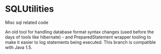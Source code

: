 # SQLUtilities
Misc sql related code

An old tool for handling database format syntax changes (used before the days of tools like hibernate) - and PreparedStatement wrapper tooling to make it easier to log statements being executed.  This branch is compatible with Java 1.5. 
